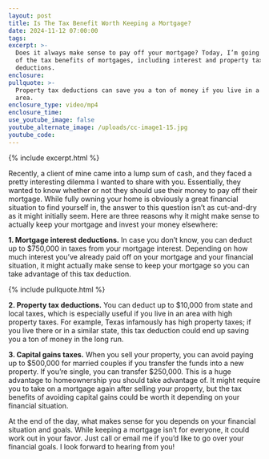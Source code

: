 ```yaml
---
layout: post
title: Is The Tax Benefit Worth Keeping a Mortgage?
date: 2024-11-12 07:00:00
tags:
excerpt: >-
  Does it always make sense to pay off your mortgage? Today, I’m going over some
  of the tax benefits of mortgages, including interest and property tax
  deductions.
enclosure:
pullquote: >-
  Property tax deductions can save you a ton of money if you live in a high-tax
  area.
enclosure_type: video/mp4
enclosure_time:
use_youtube_image: false
youtube_alternate_image: /uploads/cc-image1-15.jpg
youtube_code:
---
```

{% include excerpt.html %}

Recently, a client of mine came into a lump sum of cash, and they faced a pretty interesting dilemma I wanted to share with you. Essentially, they wanted to know whether or not they should use their money to pay off their mortgage. While fully owning your home is obviously a great financial situation to find yourself in, the answer to this question isn’t as cut-and-dry as it might initially seem. Here are three reasons why it might make sense to actually keep your mortgage and invest your money elsewhere:

**1\. Mortgage interest deductions.** In case you don’t know, you can deduct up to $750,000 in taxes from your mortgage interest. Depending on how much interest you’ve already paid off on your mortgage and your financial situation, it might actually make sense to keep your mortgage so you can take advantage of this tax deduction.

{% include pullquote.html %}

**2\. Property tax deductions.** You can deduct up to $10,000 from state and local taxes, which is especially useful if you live in an area with high property taxes. For example, Texas infamously has high property taxes; if you live there or in a similar state, this tax deduction could end up saving you a ton of money in the long run.

**3\. Capital gains taxes.** When you sell your property, you can avoid paying up to $500,000 for married couples if you transfer the funds into a new property. If you’re single, you can transfer $250,000. This is a huge advantage to homeownership you should take advantage of. It might require you to take on a mortgage again after selling your property, but the tax benefits of avoiding capital gains could be worth it depending on your financial situation.

At the end of the day, what makes sense for you depends on your financial situation and goals. While keeping a mortgage isn’t for everyone, it could work out in your favor. Just call or email me if you’d like to go over your financial goals. I look forward to hearing from you!